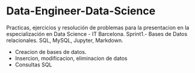 # Data-Engineer-Data-Science
Practicas, ejercicios y resolución de problemas para la presentacion en la especialización en Data Science - IT Barcelona.
Sprint1.- Bases de Datos relacionales.
SQL, MySQL, Jupyter, Markdown.
 - Creacion de bases de datos.
 - Insercion, modificacion, eliminacion de datos
 - Consultas SQL
